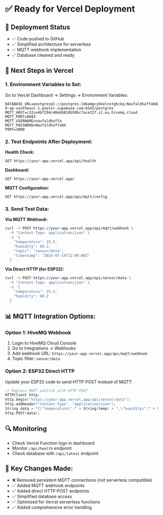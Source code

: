 # ✅ Ready for Vercel Deployment

## 🚀 Deployment Status
- ✅ Code pushed to GitHub
- ✅ Simplified architecture for serverless
- ✅ MQTT webhook implementation
- ✅ Database cleaned and ready

## 🔧 Next Steps in Vercel

### 1. Environment Variables to Set:
Go to Vercel Dashboard → Settings → Environment Variables:

```
DATABASE_URL=postgresql://postgres.lmbamgcykkelnstghckq:Naufaldhaffa04@aws-0-ap-southeast-1.pooler.supabase.com:6543/postgres
MQTT_HOST=c32ce4bf294c46ebb818b50bc7ace227.s1.eu.hivemq.cloud
MQTT_PORT=8883
MQTT_USERNAME=naufaldhaffa
MQTT_PASSWORD=Naufaldhaffa04
PORT=3000
```

### 2. Test Endpoints After Deployment:

**Health Check:**
```
GET https://your-app.vercel.app/api/health
```

**Dashboard:**
```
GET https://your-app.vercel.app/
```

**MQTT Configuration:**
```
GET https://your-app.vercel.app/api/mqtt/config
```

### 3. Send Test Data:

**Via MQTT Webhook:**
```bash
curl -X POST https://your-app.vercel.app/api/mqtt/webhook \
  -H "Content-Type: application/json" \
  -d '{
    "temperature": 25.5,
    "humidity": 60.2,
    "topic": "sensor/data",
    "timestamp": "2025-07-14T12:00:00Z"
  }'
```

**Via Direct HTTP (for ESP32):**
```bash
curl -X POST https://your-app.vercel.app/api/sensor/data \
  -H "Content-Type: application/json" \
  -d '{
    "temperature": 25.5,
    "humidity": 60.2
  }'
```

## 📊 MQTT Integration Options:

### Option 1: HiveMQ Webhook
1. Login to HiveMQ Cloud Console
2. Go to Integrations → Webhooks
3. Add webhook URL: `https://your-app.vercel.app/api/mqtt/webhook`
4. Topic filter: `sensor/data`

### Option 2: ESP32 Direct HTTP
Update your ESP32 code to send HTTP POST instead of MQTT:
```cpp
// Replace MQTT publish with HTTP POST
HTTPClient http;
http.begin("https://your-app.vercel.app/api/sensor/data");
http.addHeader("Content-Type", "application/json");
String data = "{\"temperature\":" + String(temp) + ",\"humidity\":" + String(hum) + "}";
http.POST(data);
```

## 🔍 Monitoring
- Check Vercel Function logs in dashboard
- Monitor `/api/health` endpoint
- Check database with `/api/latest` endpoint

## 📝 Key Changes Made:
- ❌ Removed persistent MQTT connections (not serverless compatible)
- ✅ Added MQTT webhook endpoints
- ✅ Added direct HTTP POST endpoints  
- ✅ Simplified database access
- ✅ Optimized for Vercel serverless functions
- ✅ Added comprehensive error handling
